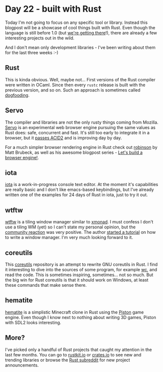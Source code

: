 # Day 22 - built with Rust

Today I'm not going to focus on any specific tool or library. Instead this blogpost will be a showcase of cool things built with Rust. Even though the language is still before 1.0 (but [we're getting there](http://blog.rust-lang.org/2014/12/12/1.0-Timeline.html)!), there are already a few interesting projects out in the wild.

And I don't mean only development libraries - I've been writing about them for the last three weeks :-)

Rust
----

This is kinda obvious. Well, maybe not... First versions of the Rust compiler were written in OCaml. Since then every `rustc` release is built with the previous version, and so on. Such an approach is sometimes called [dogfooding](http://en.wikipedia.org/wiki/Eating_your_own_dog_food).

Servo
-----

The compiler and libraries are not the only rusty things coming from Mozilla. [Servo](https://github.com/servo/servo/) is an experimental web browser engine pursuing the same values as Rust does: safe, concurrent and fast. It's still too early to integrate it in a browser, but it [passes ACID2](http://i.imgur.com/CsLkgLl.png) and is improving day by day.

For a much simpler browser rendering engine in Rust check out [robinson](https://github.com/mbrubeck/robinson) by Matt Brubeck, as well as his awesome blogpost series - [Let's build a browser engine!](http://limpet.net/mbrubeck/2014/08/08/toy-layout-engine-1.html).

iota
----

[iota](https://github.com/gchp/iota) is a work-in-progress console text editor. At the moment it's capabilities are really basic and I don't like emacs-based keybindings, but I've already written one of the examples for 24 days of Rust in iota, just to try it out.

wtftw
-----

[wtftw](https://github.com/Kintaro/wtftw) is a tiling window manager similar to [xmonad](http://xmonad.org/). I must confess I don't use a tiling WM (yet) so I can't state my personal opinion, but the [community reaction](http://www.reddit.com/r/rust/comments/2pkx94/wtftw_released_feedback_welcome/) was very positive. The author [started a tutorial](https://kintaro.github.io/rust/window-manager-in-rust-01/) on how to write a window manager. I'm very much looking forward to it.

coreutils
---------

This [coreutils](https://github.com/uutils/coreutils) repository is an attempt to rewrite GNU coreutils in Rust. I find it interesting to dive into the sources of some program, for example [wc](https://github.com/uutils/coreutils/blob/9a281adc1e4db8da60b2aac0c41ba0e789be8f97/src/wc/wc.rs), and read the code. This is sometimes inspiring, sometimes... not so much. But the big win for Rust coreutils is that it should work on Windows, at least these commands that make sense there.

hematite
--------

[hematite](https://github.com/PistonDevelopers/hematite) is a simplistic Minecraft clone in Rust using the [Piston](http://www.piston.rs/) game engine. Even though I know next to nothing about writing 3D games, Piston with SDL2 looks interesting.

More?
-----

I've picked only a handful of Rust projects that caught my attention in the last few months. You can go to [rustkit.io](http://rustkit.io/) or [crates.io](https://crates.io/) to see new and trending libraries or browse the [Rust subreddit](http://www.reddit.com/r/rust) for new project announcements.
